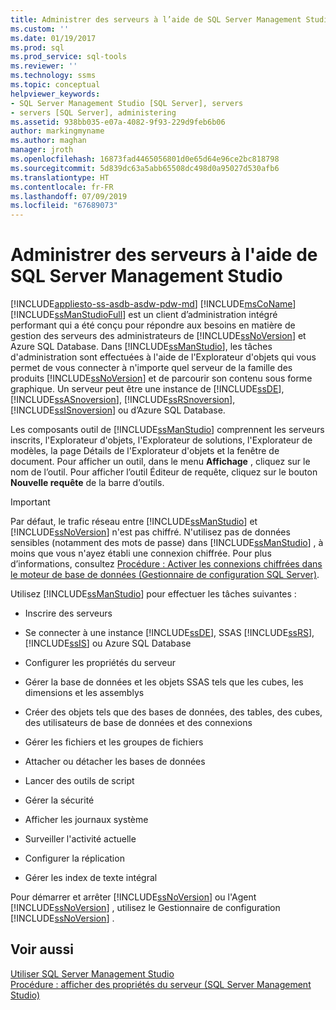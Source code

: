 ```yaml
---
title: Administrer des serveurs à l’aide de SQL Server Management Studio | Microsoft Docs
ms.custom: ''
ms.date: 01/19/2017
ms.prod: sql
ms.prod_service: sql-tools
ms.reviewer: ''
ms.technology: ssms
ms.topic: conceptual
helpviewer_keywords:
- SQL Server Management Studio [SQL Server], servers
- servers [SQL Server], administering
ms.assetid: 938bb035-e07a-4082-9f93-229d9feb6b06
author: markingmyname
ms.author: maghan
manager: jroth
ms.openlocfilehash: 16873fad4465056801d0e65d64e96ce2bc818798
ms.sourcegitcommit: 5d839dc63a5abb65508dc498d0a95027d530afb6
ms.translationtype: HT
ms.contentlocale: fr-FR
ms.lasthandoff: 07/09/2019
ms.locfileid: "67689073"
---
```

# <a name="administer-servers-with-sql-server-management-studio"></a>Administrer des serveurs à l'aide de SQL Server Management Studio
[!INCLUDE[appliesto-ss-asdb-asdw-pdw-md](../includes/appliesto-ss-asdb-asdw-pdw-md.md)]
[!INCLUDE[msCoName](../includes/msconame_md.md)] [!INCLUDE[ssManStudioFull](../includes/ssmanstudiofull-md.md)] est un client d’administration intégré performant qui a été conçu pour répondre aux besoins en matière de gestion des serveurs des administrateurs de [!INCLUDE[ssNoVersion](../includes/ssnoversion-md.md)] et Azure SQL Database. Dans [!INCLUDE[ssManStudio](../includes/ssmanstudio-md.md)], les tâches d'administration sont effectuées à l'aide de l'Explorateur d'objets qui vous permet de vous connecter à n'importe quel serveur de la famille des produits [!INCLUDE[ssNoVersion](../includes/ssnoversion-md.md)] et de parcourir son contenu sous forme graphique. Un serveur peut être une instance de [!INCLUDE[ssDE](../includes/ssde_md.md)], [!INCLUDE[ssASnoversion](../includes/ssasnoversion_md.md)], [!INCLUDE[ssRSnoversion](../includes/ssrsnoversion-md.md)], [!INCLUDE[ssISnoversion](../includes/ssisnoversion-md.md)] ou d’Azure SQL Database.  
  
Les composants outil de [!INCLUDE[ssManStudio](../includes/ssmanstudio-md.md)] comprennent les serveurs inscrits, l'Explorateur d'objets, l'Explorateur de solutions, l'Explorateur de modèles, la page Détails de l'Explorateur d'objets et la fenêtre de document. Pour afficher un outil, dans le menu **Affichage** , cliquez sur le nom de l’outil. Pour afficher l’outil Éditeur de requête, cliquez sur le bouton **Nouvelle requête** de la barre d’outils.  
  
> [!IMPORTANT]  
> Par défaut, le trafic réseau entre [!INCLUDE[ssManStudio](../includes/ssmanstudio-md.md)] et [!INCLUDE[ssNoVersion](../includes/ssnoversion-md.md)] n'est pas chiffré. N'utilisez pas de données sensibles (notamment des mots de passe) dans [!INCLUDE[ssManStudio](../includes/ssmanstudio-md.md)] , à moins que vous n'ayez établi une connexion chiffrée. Pour plus d’informations, consultez [Procédure : Activer les connexions chiffrées dans le moteur de base de données (Gestionnaire de configuration SQL Server)](https://msdn.microsoft.com/e1e55519-97ec-4404-81ef-881da3b42006).  
  
Utilisez [!INCLUDE[ssManStudio](../includes/ssmanstudio-md.md)] pour effectuer les tâches suivantes :  
  
-   Inscrire des serveurs  
  
-   Se connecter à une instance [!INCLUDE[ssDE](../includes/ssde_md.md)], SSAS [!INCLUDE[ssRS](../includes/ssrs.md)], [!INCLUDE[ssIS](../includes/ssis_md.md)] ou Azure SQL Database  
  
-   Configurer les propriétés du serveur  
  
-   Gérer la base de données et les objets SSAS tels que les cubes, les dimensions et les assemblys  
  
-   Créer des objets tels que des bases de données, des tables, des cubes, des utilisateurs de base de données et des connexions  
  
-   Gérer les fichiers et les groupes de fichiers  
  
-   Attacher ou détacher les bases de données  
  
-   Lancer des outils de script  
  
-   Gérer la sécurité  
  
-   Afficher les journaux système  
  
-   Surveiller l'activité actuelle  
  
-   Configurer la réplication  
  
-   Gérer les index de texte intégral  
  
Pour démarrer et arrêter [!INCLUDE[ssNoVersion](../includes/ssnoversion-md.md)] ou l'Agent [!INCLUDE[ssNoVersion](../includes/ssnoversion-md.md)] , utilisez le Gestionnaire de configuration [!INCLUDE[ssNoVersion](../includes/ssnoversion-md.md)] .  
  
## <a name="see-also"></a>Voir aussi  
[Utiliser SQL Server Management Studio](../ssms/use-sql-server-management-studio.md)  
[Procédure : afficher des propriétés du serveur (SQL Server Management Studio)](https://msdn.microsoft.com/55f3ac04-5626-4ad2-96bd-a1f1b079659d)  
  
